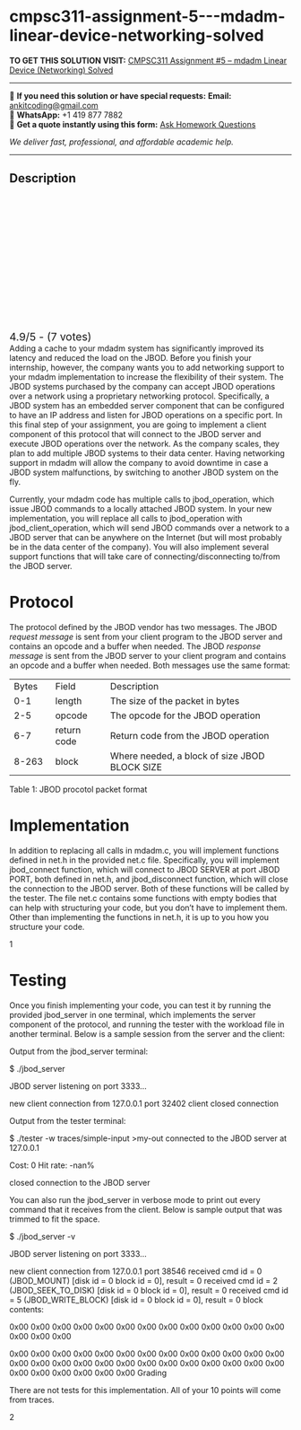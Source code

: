 # cmpsc311-assignment-5---mdadm-linear-device-networking-solved
**TO GET THIS SOLUTION VISIT:** [CMPSC311 Assignment #5 – mdadm Linear Device (Networking) Solved](https://www.ankitcodinghub.com/product/cmpsc311-assignment-5-mdadm-linear-device-networking-solved/)


---

📩 **If you need this solution or have special requests:** **Email:** ankitcoding@gmail.com  
📱 **WhatsApp:** +1 419 877 7882  
📄 **Get a quote instantly using this form:** [Ask Homework Questions](https://www.ankitcodinghub.com/services/ask-homework-questions/)

*We deliver fast, professional, and affordable academic help.*

---

<h2>Description</h2>



<div class="kk-star-ratings kksr-auto kksr-align-center kksr-valign-top" data-payload="{&quot;align&quot;:&quot;center&quot;,&quot;id&quot;:&quot;85459&quot;,&quot;slug&quot;:&quot;default&quot;,&quot;valign&quot;:&quot;top&quot;,&quot;ignore&quot;:&quot;&quot;,&quot;reference&quot;:&quot;auto&quot;,&quot;class&quot;:&quot;&quot;,&quot;count&quot;:&quot;7&quot;,&quot;legendonly&quot;:&quot;&quot;,&quot;readonly&quot;:&quot;&quot;,&quot;score&quot;:&quot;4.9&quot;,&quot;starsonly&quot;:&quot;&quot;,&quot;best&quot;:&quot;5&quot;,&quot;gap&quot;:&quot;4&quot;,&quot;greet&quot;:&quot;Rate this product&quot;,&quot;legend&quot;:&quot;4.9\/5 - (7 votes)&quot;,&quot;size&quot;:&quot;24&quot;,&quot;title&quot;:&quot;CMPSC311 Assignment #5 – mdadm Linear Device (Networking) Solved&quot;,&quot;width&quot;:&quot;135.2&quot;,&quot;_legend&quot;:&quot;{score}\/{best} - ({count} {votes})&quot;,&quot;font_factor&quot;:&quot;1.25&quot;}">

<div class="kksr-stars">

<div class="kksr-stars-inactive">
            <div class="kksr-star" data-star="1" style="padding-right: 4px">


<div class="kksr-icon" style="width: 24px; height: 24px;"></div>
        </div>
            <div class="kksr-star" data-star="2" style="padding-right: 4px">


<div class="kksr-icon" style="width: 24px; height: 24px;"></div>
        </div>
            <div class="kksr-star" data-star="3" style="padding-right: 4px">


<div class="kksr-icon" style="width: 24px; height: 24px;"></div>
        </div>
            <div class="kksr-star" data-star="4" style="padding-right: 4px">


<div class="kksr-icon" style="width: 24px; height: 24px;"></div>
        </div>
            <div class="kksr-star" data-star="5" style="padding-right: 4px">


<div class="kksr-icon" style="width: 24px; height: 24px;"></div>
        </div>
    </div>

<div class="kksr-stars-active" style="width: 135.2px;">
            <div class="kksr-star" style="padding-right: 4px">


<div class="kksr-icon" style="width: 24px; height: 24px;"></div>
        </div>
            <div class="kksr-star" style="padding-right: 4px">


<div class="kksr-icon" style="width: 24px; height: 24px;"></div>
        </div>
            <div class="kksr-star" style="padding-right: 4px">


<div class="kksr-icon" style="width: 24px; height: 24px;"></div>
        </div>
            <div class="kksr-star" style="padding-right: 4px">


<div class="kksr-icon" style="width: 24px; height: 24px;"></div>
        </div>
            <div class="kksr-star" style="padding-right: 4px">


<div class="kksr-icon" style="width: 24px; height: 24px;"></div>
        </div>
    </div>
</div>


<div class="kksr-legend" style="font-size: 19.2px;">
            4.9/5 - (7 votes)    </div>
    </div>
Adding a cache to your mdadm system has significantly improved its latency and reduced the load on the JBOD. Before you finish your internship, however, the company wants you to add networking support to your mdadm implementation to increase the flexibility of their system. The JBOD systems purchased by the company can accept JBOD operations over a network using a proprietary networking protocol. Specifically, a JBOD system has an embedded server component that can be configured to have an IP address and listen for JBOD operations on a specific port. In this final step of your assignment, you are going to implement a client component of this protocol that will connect to the JBOD server and execute JBOD operations over the network. As the company scales, they plan to add multiple JBOD systems to their data center. Having networking support in mdadm will allow the company to avoid downtime in case a JBOD system malfunctions, by switching to another JBOD system on the fly.

Currently, your mdadm code has multiple calls to jbod_operation, which issue JBOD commands to a locally attached JBOD system. In your new implementation, you will replace all calls to jbod_operation with jbod_client_operation, which will send JBOD commands over a network to a JBOD server that can be anywhere on the Internet (but will most probably be in the data center of the company). You will also implement several support functions that will take care of connecting/disconnecting to/from the JBOD server.

<h1>Protocol</h1>
The protocol defined by the JBOD vendor has two messages. The JBOD <em>request message </em>is sent from your client program to the JBOD server and contains an opcode and a buffer when needed. The JBOD <em>response message </em>is sent from the JBOD server to your client program and contains an opcode and a buffer when needed. Both messages use the same format:

<table width="453">
<tbody>
<tr>
<td width="58">Bytes</td>
<td width="82">Field</td>
<td width="314">Description</td>
</tr>
<tr>
<td width="58">0-1</td>
<td width="82">length</td>
<td width="314">The size of the packet in bytes</td>
</tr>
<tr>
<td width="58">2-5</td>
<td width="82">opcode</td>
<td width="314">The opcode for the JBOD operation</td>
</tr>
<tr>
<td width="58">6-7</td>
<td width="82">return code</td>
<td width="314">Return code from the JBOD operation</td>
</tr>
<tr>
<td width="58">8-263</td>
<td width="82">block</td>
<td width="314">Where needed, a block of size JBOD BLOCK SIZE</td>
</tr>
</tbody>
</table>
Table 1: JBOD procotol packet format

<h1>Implementation</h1>
In addition to replacing all calls in mdadm.c, you will implement functions defined in net.h in the provided net.c file. Specifically, you will implement jbod_connect function, which will connect to JBOD SERVER at port JBOD PORT, both defined in net.h, and jbod_disconnect function, which will close the connection to the JBOD server. Both of these functions will be called by the tester. The file net.c contains some functions with empty bodies that can help with structuring your code, but you don’t have to implement them. Other than implementing the functions in net.h, it is up to you how you structure your code.

1

<h1>Testing</h1>
Once you finish implementing your code, you can test it by running the provided jbod_server in one terminal, which implements the server component of the protocol, and running the tester with the workload file in another terminal. Below is a sample session from the server and the client:

Output from the jbod_server terminal:

$ ./jbod_server

JBOD server listening on port 3333…

new client connection from 127.0.0.1 port 32402 client closed connection

Output from the tester terminal:

$ ./tester -w traces/simple-input &gt;my-out connected to the JBOD server at 127.0.0.1

Cost: 0 Hit rate: -nan%

closed connection to the JBOD server

You can also run the jbod_server in verbose mode to print out every command that it receives from the client. Below is sample output that was trimmed to fit the space.

$ ./jbod_server -v

JBOD server listening on port 3333…

new client connection from 127.0.0.1 port 38546 received cmd id = 0 (JBOD_MOUNT) [disk id = 0 block id = 0], result = 0 received cmd id = 2 (JBOD_SEEK_TO_DISK) [disk id = 0 block id = 0], result = 0 received cmd id = 5 (JBOD_WRITE_BLOCK) [disk id = 0 block id = 0], result = 0 block contents:

0x00 0x00 0x00 0x00 0x00 0x00 0x00 0x00 0x00 0x00 0x00 0x00 0x00 0x00 0x00 0x00

0x00 0x00 0x00 0x00 0x00 0x00 0x00 0x00 0x00 0x00 0x00 0x00 0x00 0x00 0x00 0x00 0x00 0x00 0x00 0x00 0x00 0x00 0x00 0x00 0x00 0x00 0x00 0x00 0x00 0x00 0x00 0x00 Grading

There are not tests for this implementation. All of your 10 points will come from traces.

2
